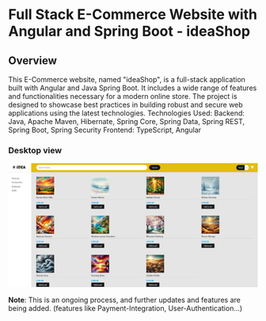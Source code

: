 # Full Stack E-Commerce Website with Angular and Spring Boot - ideaShop

## Overview
This E-Commerce website, named "ideaShop", is a full-stack application built with Angular and Java Spring Boot. It includes a wide range of features and functionalities necessary for a modern online store. The project is designed to showcase best practices in building robust and secure web applications using the latest technologies.
Technologies Used:
Backend: Java, Apache Maven, Hibernate, Spring Core, Spring Data, Spring REST, Spring Boot, Spring Security
Frontend: TypeScript, Angular

### Desktop view

![Desktop Screenshot](./ideaShop-screenshot.png)

**Note**: This is an ongoing process, and further updates and features are being added. (features like Payment-Integration, User-Authentication...)
